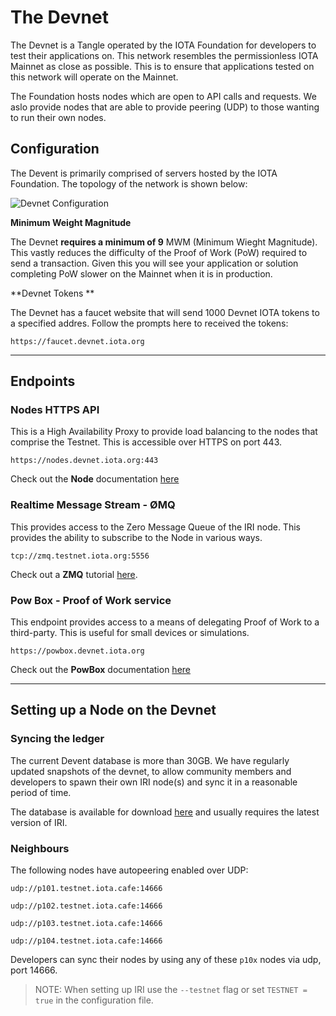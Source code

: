 # The Devnet

The Devnet is a Tangle operated by the IOTA Foundation for developers to test their applications on. This network resembles the permissionless IOTA Mainnet as close as possible. This is to ensure that applications tested on this network will operate on the Mainnet.

The Foundation hosts nodes which are open to API calls and requests. We aslo provide nodes that are able to provide peering (UDP) to those wanting to run their own nodes.

## Configuration

The Devent is primarily comprised of servers hosted by the IOTA Foundation. The topology of the network is shown below:

![Devnet Configuration](https://i.imgur.com/w2kGDKw.png)

**Minimum Weight Magnitude**

The Devnet **requires a minimum of 9** MWM (Minimum Wieght Magnitude). This vastly reduces the difficulty of the Proof of Work (PoW) required to send a transaction. Given this you will see your application or solution completing PoW slower on the Mainnet when it is in production.

**Devnet Tokens **

The Devnet has a faucet website that will send 1000 Devnet IOTA tokens to a specified addres. Follow the prompts here to received the tokens:

```
https://faucet.devnet.iota.org
```



---

## Endpoints

### Nodes HTTPS API

This is a High Availability Proxy to provide load balancing
to the nodes that comprise the Testnet. This is accessible over
HTTPS on port 443.

```
https://nodes.devnet.iota.org:443
```

Check out the **Node** documentation [here](/iri)

### Realtime Message Stream - ØMQ

This provides access to the Zero Message Queue of the IRI
node. This provides the ability to subscribe to the Node in various ways.

```
tcp://zmq.testnet.iota.org:5556
```

Check out a **ZMQ** tutorial [here](/introduction/tutorials/zmq-listener).

### Pow Box - Proof of Work service

This endpoint provides access to a means of delegating Proof of Work
to a third-party. This is useful for small devices or simulations.

```
https://powbox.devnet.iota.org
```

Check out the **PowBox** documentation [here](https://powbox.devnet.iota.org)

---

## Setting up a Node on the Devnet

### Syncing the ledger

The current Devent database is more than 30GB. We have regularly updated snapshots of the devnet, to allow community members and developers to spawn their own IRI node(s) and sync it in a reasonable period of time.

The database is available for download [here](https://s3.eu-central-1.amazonaws.com/iotaledger-dbfiles/testnet/db-latest.tgz) and usually requires the latest version of IRI.

### Neighbours

The following nodes have autopeering enabled over UDP:

```
udp://p101.testnet.iota.cafe:14666

udp://p102.testnet.iota.cafe:14666

udp://p103.testnet.iota.cafe:14666

udp://p104.testnet.iota.cafe:14666
```

Developers can sync their nodes by using any of these `p10x` nodes via udp, port 14666.

> NOTE: When setting up IRI use the `--testnet` flag or set `TESTNET = true` in the configuration file.
